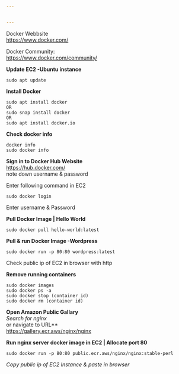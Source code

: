 ```yaml
---


---
```


<p>Docker Webbsite<br>
<a href="https://www.docker.com/">https://www.docker.com/</a></p>
<p>Docker Community:<br>
<a href="https://www.docker.com/community/">https://www.docker.com/community/</a></p>
<p><strong>Update EC2 -Ubuntu instance</strong></p>
<pre><code>sudo apt update
</code></pre>
<p><strong>Install Docker</strong></p>
<pre><code>sudo apt install docker
OR
sudo snap install docker
OR
sudo apt install docker.io
</code></pre>
<p><strong>Check docker info</strong></p>
<pre><code>docker info
sudo docker info
</code></pre>
<p><strong>Sign in to Docker Hub Website</strong><br>
<a href="https://hub.docker.com/">https://hub.docker.com/</a><br>
note down username &amp; password</p>
<p>Enter following command in EC2</p>
<pre><code>sudo docker login
</code></pre>
<p>Enter username &amp; Password</p>
<p><strong>Pull Docker Image | Hello World</strong></p>
<pre><code>sudo docker pull hello-world:latest
</code></pre>
<p><strong>Pull &amp; run Docker Image -Wordpress</strong></p>
<pre><code>sudo docker run -p 80:80 wordpress:latest
</code></pre>
<p>Check public ip of EC2 in browser with http</p>
<p><strong>Remove running containers</strong></p>
<pre><code>sudo docker images
sudo docker ps -a
sudo docker stop (container id)
sudo docker rm (container id)
</code></pre>
<p><strong>Open Amazon Public Gallary</strong><br>
<em>Search for nginx</em><br>
or navigate to URL**<br>
<a href="https://gallery.ecr.aws/nginx/nginx">https://gallery.ecr.aws/nginx/nginx</a></p>
<p><strong>Run nginx server docker image in EC2 | Allocate port 80</strong></p>
<pre><code>sudo docker run -p 80:80 public.ecr.aws/nginx/nginx:stable-perl
</code></pre>
<p><em>Copy public ip of EC2 Instance &amp; paste in browser</em></p>

